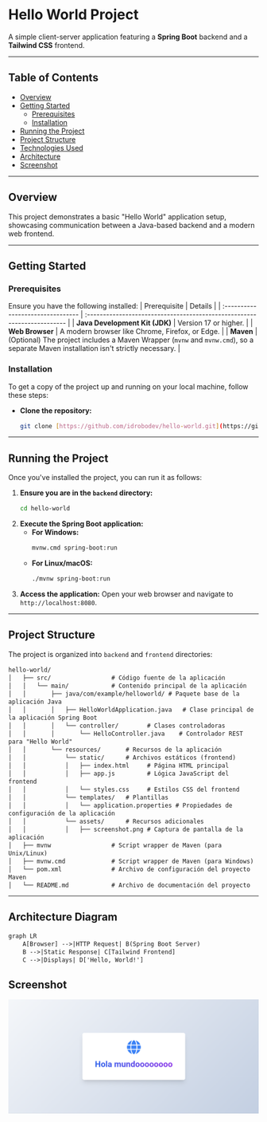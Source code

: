 # Hello World Project

A simple client-server application featuring a **Spring Boot** backend and a **Tailwind CSS** frontend.

---

## Table of Contents
- [Overview](#overview)
- [Getting Started](#getting-started)
  - [Prerequisites](#prerequisites)
  - [Installation](#installation)
- [Running the Project](#running-the-project)
- [Project Structure](#project-structure)
- [Technologies Used](#technologies-used)
- [Architecture](#architecture)
- [Screenshot](#screenshot)

---

## Overview

This project demonstrates a basic "Hello World" application setup, showcasing communication between a Java-based backend and a modern web frontend.

---

## Getting Started

### Prerequisites
Ensure you have the following installed:
| Prerequisite                      | Details                                                                  |
| :-------------------------------- | :----------------------------------------------------------------------- |
| **Java Development Kit (JDK)** | Version 17 or higher.                                                    |
| **Web Browser** | A modern browser like Chrome, Firefox, or Edge.                          |
| **Maven** | (Optional) The project includes a Maven Wrapper (`mvnw` and `mvnw.cmd`), so a separate Maven installation isn't strictly necessary. |

### Installation
To get a copy of the project up and running on your local machine, follow these steps:

-  **Clone the repository:**
    ```bash
    git clone [https://github.com/idrobodev/hello-world.git](https://github.com/idrobodev/hello-world.git)
    ```

---

## Running the Project

Once you've installed the project, you can run it as follows:

1.  **Ensure you are in the `backend` directory:**
    ```bash
    cd hello-world
    ```
2.  **Execute the Spring Boot application:**
    * **For Windows:**
        ```bash
        mvnw.cmd spring-boot:run
        ```
    * **For Linux/macOS:**
        ```bash
        ./mvnw spring-boot:run
        ```
3.  **Access the application:**
    Open your web browser and navigate to `http://localhost:8080`.

---

## Project Structure

The project is organized into `backend` and `frontend` directories:

```
hello-world/
│   ├── src/                 # Código fuente de la aplicación
│   │   └── main/            # Contenido principal de la aplicación
│   │       ├── java/com/example/helloworld/ # Paquete base de la aplicación Java
│   │       │   ├── HelloWorldApplication.java   # Clase principal de la aplicación Spring Boot
│   │       │   └── controller/        # Clases controladoras
│   │       │       └── HelloController.java    # Controlador REST para "Hello World"
│   │       └── resources/       # Recursos de la aplicación
│   │           └── static/      # Archivos estáticos (frontend)
│   │           │   ├── index.html     # Página HTML principal
│   │           │   ├── app.js         # Lógica JavaScript del frontend
│   │           │   └── styles.css     # Estilos CSS del frontend
│   │           └── templates/   # Plantillas 
│   │           │   └── application.properties # Propiedades de configuración de la aplicación
│   │           └── assets/      # Recursos adicionales
│   │           │   ├── screenshot.png # Captura de pantalla de la aplicación
│   ├── mvnw                 # Script wrapper de Maven (para Unix/Linux)
│   ├── mvnw.cmd             # Script wrapper de Maven (para Windows)
│   └── pom.xml              # Archivo de configuración del proyecto Maven
│   └── README.md            # Archivo de documentación del proyecto
```

---

## Architecture Diagram

```mermaid
graph LR
    A[Browser] -->|HTTP Request| B(Spring Boot Server)
    B -->|Static Response| C[Tailwind Frontend]
    C -->|Displays| D['Hello, World!']
```
## Screenshot
![Hello World Screenshot](/src/main/resources/assets/screenshot.png)